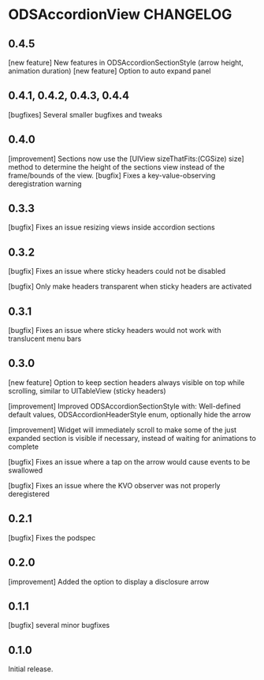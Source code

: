 # ODSAccordionView CHANGELOG

## 0.4.5

[new feature] New features in ODSAccordionSectionStyle (arrow height, animation duration)
[new feature] Option to auto expand panel

## 0.4.1, 0.4.2, 0.4.3, 0.4.4

[bugfixes] Several smaller bugfixes and tweaks

## 0.4.0

[improvement] Sections now use the [UIView sizeThatFits:(CGSize) size] method to determine the height of the sections view instead of the frame/bounds of the view.
[bugfix] Fixes a key-value-observing deregistration warning

## 0.3.3

[bugfix] Fixes an issue resizing views inside accordion sections

## 0.3.2

[bugfix] Fixes an issue where sticky headers could not be disabled

[bugfix] Only make headers transparent when sticky headers are activated

## 0.3.1

[bugfix] Fixes an issue where sticky headers would not work with translucent menu bars 

## 0.3.0

[new feature] Option to keep section headers always visible on top while scrolling, similar to UITableView (sticky headers)

[improvement] Improved ODSAccordionSectionStyle with: Well-defined default values, ODSAccordionHeaderStyle enum, optionally hide the arrow

[improvement] Widget will immediately scroll to make some of the just expanded section is visible if necessary, instead of waiting for animations to complete

[bugfix] Fixes an issue where a tap on the arrow would cause events to be swallowed

[bugfix] Fixes an issue where the KVO observer was not properly deregistered

## 0.2.1

[bugfix] Fixes the podspec

## 0.2.0

[improvement] Added the option to display a disclosure arrow

## 0.1.1

[bugfix] several minor bugfixes

## 0.1.0

Initial release.
